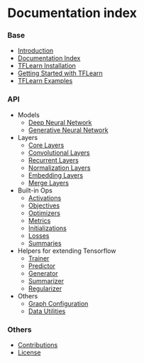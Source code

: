 # Documentation index

### Base
- [Introduction](..)
- [Documentation Index](doc_index)
- [TFLearn Installation](installation)
- [Getting Started with TFLearn](getting_started)
- [TFLearn Examples](examples)

### API
- Models
    - [Deep Neural Network](models/dnn)
    - [Generative Neural Network](models/generator)
- Layers
    - [Core Layers](layers/core)
    - [Convolutional Layers](layers/conv)
    - [Recurrent Layers](layers/recurrent)
    - [Normalization Layers](layers/normalization)
    - [Embedding Layers](layers/embedding_ops)
    - [Merge Layers](layers/merge_ops)
- Built-in Ops
    - [Activations](activations)
    - [Objectives](objectives)
    - [Optimizers](optimizers)
    - [Metrics](metrics)
    - [Initializations](initializations)  
    - [Losses](losses)
    - [Summaries](summaries)
- Helpers for extending Tensorflow
    - [Trainer](helpers/trainer)
    - [Predictor](helpers/predictor)
    - [Generator](helpers/generator)
    - [Summarizer](helpers/summarizer)
    - [Regularizer](helpers/regularizer)
- Others
    - [Graph Configuration](config)
    - [Data Utilities](data_utils)

### Others
- [Contributions](contributions)
- [License](license)
